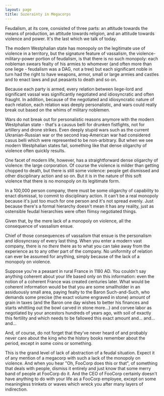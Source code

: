 ```yaml
---
layout: page
title: Suzerainty in Megacorps
---
```


Feudalism, at its core, consisted of three parts: an attitude towards the means of production, an attitude towards religion, and an attitude towards violence and power. It's the last which we talk of today.

The modern Westphalian state has monopoly on the legitimate use of violence in a territory, but the signature feature of vassalism, the violence-military-power portion of feudalism, is that there is no such monopoly: each nobleman swears fealty of his armies to whomever (and often more than one liege - feudalism was a DAG, not a tree) but each significant noble in turn had the right to have weapons, armor, small or large armies and castles and to enact laws and put peasants to death and so on.

Because each party is armed, every relation between liege-lord and significant vassal was significantly negotiated and idiosyncratic and often fraught. In addition, because of the negotiated and idiosyncratic nature of each relation, each relation was deeply personalistic, and wars could really break out based on the whims of military noblemen.

Wars do not break out for personalistic reasons anymore with the modern Westphalian state - that's a causus belli for drunken fistfights, not for artillery and drone strikes. Even deeply stupid wars such as the current Ukranian-Russian war or the second Iraq-American war had considered casus belli which were represented to be non-arbitrary. But when we see modern Westphalian states fail, something like that dense oligarchy of violence often quickly results.

One facet of modern life, however, has a straightforward dense oligarchy of violence: the large corporation. Of course the violence is milder than getting chopped to death, but there is still some violence: people get dismissed and other disciplinary action and so on. But it is in the nature of this soft violence that there is no monopoly on its legitimate form.

In a 100,000 person company, there must be some oligarchy of capability to enact dismissal, to commit to disciplinary action. It can't be a real monopoly because it's just too much for one person and it's not spread evenly. Just because there's a formal hierarchy doesn't mean it has any reality, just as ostensible feudal hierarchies were often flimsy negotiated things.

Given that, by the mere lack of a monopoly on violence, all the consequence of vassalism ensue.

Chief of those consequences of vassalism that ensue is the personalism and idiosyncrasy of every last thing. When you enter a modern vast company, there is no _there_ there as to what you can take away from the experience as to any other part of the company. No uniformity of relation can ever be assumed for anything, simply because of the lack of a monopoly on violence.

Suppose you're a peasant in rural France in 1180 AD. You couldn't say anything coherent about your life based only on this information: even the notion of a coherent France was created centuries later. What would be coherent information would be that you are some smallholder in an assiduously small area, paying fealty to the Baron Such-and-Such, who demands some precise (the exact volume engraved in stone) amount of grain in taxes (and the Baron one day wishes to better his finances and starts whittling out the bowl carved in stone more...) and corvee labor as negotiated by your ancestors hundreds of years ago, with soil of exactly this fertility and which needs to be fallowed this exact amount and... and... and...

And, of course, do not forget that they've never heard of and probably never care about the king who the history books remember about the period, except in some coins or something.

This is the grand level of lack of abstraction of a feudal situation. Expect it of any mention of a megacorp with such a lack of the monopoly on violence. And when you hear "Oh, FooCorp does this or that", of something that deals with people, dismiss it entirely and just know that some merry band of people at FooCorp do it. And the CEO of FooCorp certainly doesn't have anything to do with your life as a FooCorp employee, except on some meaningless trinkets or waves which wreck you after many layers of indirection.
